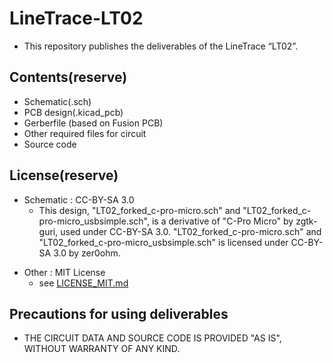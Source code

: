 # LineTrace-LT02
 - This repository publishes the deliverables of the LineTrace “LT02”.

## Contents(reserve)
 - Schematic(.sch)
 - PCB design(.kicad_pcb)
 - Gerberfile (based on Fusion PCB)
 - Other required files for circuit
 - Source code

## License(reserve)
 - Schematic : CC-BY-SA 3.0
    - This design, "LT02_forked_c-pro-micro.sch" and "LT02_forked_c-pro-micro_usbsimple.sch", is a derivative of "C-Pro Micro" by zgtk-guri, used under CC-BY-SA 3.0. "LT02_forked_c-pro-micro.sch" and "LT02_forked_c-pro-micro_usbsimple.sch" is licensed under CC-BY-SA 3.0 by zer0ohm.
 * Other : MIT License
     - see [LICENSE_MIT.md](LICENSE_MIT.md)
     
## Precautions for using deliverables
 - THE CIRCUIT DATA AND SOURCE CODE IS PROVIDED "AS IS", WITHOUT WARRANTY OF ANY KIND.

